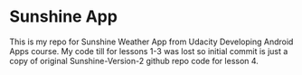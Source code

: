Sunshine App
========

This is my repo for Sunshine Weather App from Udacity Developing Android Apps course. My code till for lessons 1-3 was lost so initial commit is just a copy of original Sunshine-Version-2 github repo code for lesson 4.
